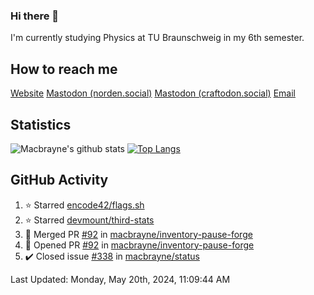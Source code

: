 ### Hi there 👋
I'm currently studying Physics at TU Braunschweig in my 6th semester.

## How to reach me
[Website](https://florentin-schleuss.de)
<a rel="me" href="https://norden.social/@florentin">Mastodon (norden.social)</a>
<a rel="me" href="https://craftodon.social/@frodolon">Mastodon (craftodon.social)</a>
[Email](mailto:hello@macbrayne.de)

## Statistics
![Macbrayne's github stats](https://github-readme-stats.vercel.app/api?username=macbrayne&count_private=true&show_icons=true&hide_rank=true&custom_title=macbrayne's%20GitHub%20Stats)
[![Top Langs](https://github-readme-stats.vercel.app/api/top-langs/?username=macbrayne&exclude_repo=liftron&layout=compact)](https://github.com/anuraghazra/github-readme-stats)
## GitHub Activity

<!--RECENT_ACTIVITY:start-->
1. ⭐ Starred [encode42/flags.sh](https://github.com/encode42/flags.sh)
2. ⭐ Starred [devmount/third-stats](https://github.com/devmount/third-stats)
3. 🎉 Merged PR [#92](https://github.com/macbrayne/inventory-pause-forge/pull/92) in [macbrayne/inventory-pause-forge](https://github.com/macbrayne/inventory-pause-forge)
4. 💪 Opened PR [#92](https://github.com/macbrayne/inventory-pause-forge/pull/92) in [macbrayne/inventory-pause-forge](https://github.com/macbrayne/inventory-pause-forge)
5. ✔️ Closed issue [#338](https://github.com/macbrayne/status/issues/338) in [macbrayne/status](https://github.com/macbrayne/status)
<!--RECENT_ACTIVITY:end-->

<!--RECENT_ACTIVITY:last_update-->
Last Updated: Monday, May 20th, 2024, 11:09:44 AM
<!--RECENT_ACTIVITY:last_update_end-->


<!--
**macbrayne/macbrayne** is a ✨ _special_ ✨ repository because its `README.md` (this file) appears on your GitHub profile.

Here are some ideas to get you started:

- 🔭 I’m currently working on ...
- 🌱 I’m currently learning ...
- 👯 I’m looking to collaborate on ...
- 🤔 I’m looking for help with ...
- 💬 Ask me about ...
- 📫 How to reach me: ...
- 😄 Pronouns: ...
- ⚡ Fun fact: ...
-->
